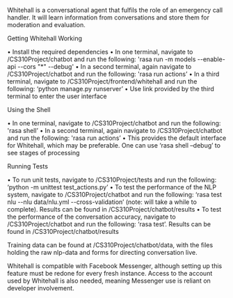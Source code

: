 Whitehall is a conversational agent that fulfils the role of an emergency call handler. It will learn information from conversations and store them for moderation and evaluation.



Getting Whitehall Working

•	Install the required dependencies
•	In one terminal, navigate to /CS310Project/chatbot and run the following: 'rasa run -m models --enable-api --cors "*" --debug'
•	In a second terminal, again navigate to /CS310Project/chatbot and run the following: 'rasa run actions’
•	In a third terminal, navigate to /CS310Project/frontend/whitehall and run the following: ‘python manage.py runserver’
•	Use link provided by the third terminal to enter the user interface



Using the Shell

•	In one terminal, navigate to /CS310Project/chatbot and run the following: 'rasa shell’
•	In a second terminal, again navigate to /CS310Project/chatbot and run the following: 'rasa run actions’
•	This provides the default interface for Whitehall, which may be preferable. One can use ‘rasa shell –debug’ to see stages of processing



Running Tests

•	To run unit tests, navigate to /CS310Project/tests and run the following: ‘python -m unittest test_actions.py’
•	To test the performance of the NLP system, navigate to /CS310Project/chatbot and run the following: ‘rasa test nlu --nlu data/nlu.yml --cross-validation’ (note: will take a while to complete). Results can be found in /CS310Project/chatbot/results
•	To test the performance of the conversation accuracy, navigate to /CS310Project/chatbot and run the following: ‘rasa test’. Results can be found in /CS310Project/chatbot/results



Training data can be found at /CS310Project/chatbot/data, with the files holding the raw nlp-data and forms for directing conversation live.


Whitehall is compatible with Facebook Messenger, although setting up this feature must be redone for every fresh instance. Access to the account used by Whitehall is also needed, meaning Messenger use is reliant on developer involvement.
